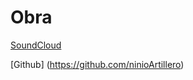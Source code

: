 # Obra

[SoundCloud](https://soundcloud.com/ninio_artillero)

[Github] (https://github.com/ninioArtillero)
